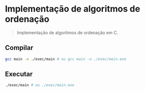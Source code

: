 # Implementação de algoritmos de ordenação
> Implementação de algoritmos de ordenação em C.

## Compilar

```bash
gcc main -o ./exec/main # ou gcc main -o ./exec/main.exe
```

## Executar

```bash
./exec/main # ou ./exec/main.exe
```
